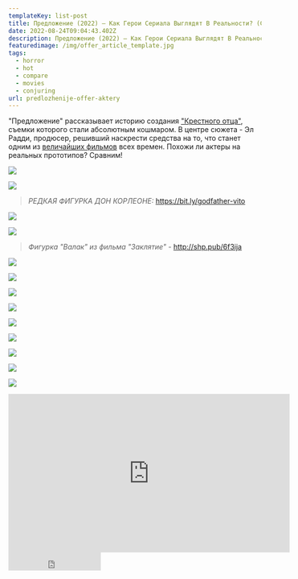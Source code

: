 ```yaml
---
templateKey: list-post
title: Предложение (2022) — Как Герои Сериала Выглядят В Реальности? (Сравни)
date: 2022-08-24T09:04:43.402Z
description: Предложение (2022) — Как Герои Сериала Выглядят В Реальности? (Сравни)
featuredimage: /img/offer_article_template.jpg
tags:
  - horror
  - hot
  - compare
  - movies
  - conjuring
url: predlozhenije-offer-aktery
---
```

"Предложение" рассказывает историю создания ["Крестного отца"](https://www.youtube.com/playlist?list=PLaRY53KtbvWyCgmuVXlYzWM15MxyJRArv), съемки которого стали абсолютным кошмаром. В центре сюжета - Эл Радди, продюсер, решивший наскрести средства на то, что станет одним из [величайших фильмов](https://www.youtube.com/playlist?list=PLaRY53KtbvWyCgmuVXlYzWM15MxyJRArv) всех времен. Похожи ли актеры на реальных прототипов? Сравним!

![](/img/offer_thumbnail.jpg)

![](/img/0130_the_offer.00_02_13_01.still1348.png)

> *РЕДКАЯ ФИГУРКА ДОН КОРЛЕОНЕ:* https://bit.ly/godfather-vito

![](/img/0130_the_offer.00_02_02_06.still1347.png)

![](/img/0130_the_offer.00_01_48_20.still1346.png)

> *Фигурка "Валак" из фильма "Заклятие" -* http://shp.pub/6f3ija

![](/img/0130_the_offer.00_01_39_22.still1345.png)

![](/img/0130_the_offer.00_01_27_08.still1344.png)

![](/img/0130_the_offer.00_01_18_15.still1343.png)

![](/img/0130_the_offer.00_01_05_15.still1342.png)



![](/img/0130_the_offer.00_00_53_15.still1341.png)



![](/img/0130_the_offer.00_00_42_17.still1340.png)



![](/img/0130_the_offer.00_00_31_22.still1339.png)



![](/img/0130_the_offer.00_00_22_08.still1338.png)



![](/img/0130_the_offer.00_00_10_19.still1337.png)

<div class="video-container"><iframe width="560" height="315" src="https://www.youtube.com/embed/4AFkBxpdUVE" title="YouTube video player" frameborder="0" allow="accelerometer; autoplay; clipboard-write; encrypted-media; gyroscope; picture-in-picture" allowfullscreen></iframe></div>

<iframe src="https://yoomoney.ru/quickpay/button-widget?targets=%D0%9F%D0%BE%D0%B4%D0%B4%D0%B5%D1%80%D0%B6%D0%B0%D1%82%D1%8C%20%D0%B0%D0%B2%D1%82%D0%BE%D1%80%D0%B0!&default-sum=100&button-text=13&yoomoney-payment-type=on&button-size=m&button-color=black&successURL=https%3A%2F%2Fkinogeroi.com%2F&quickpay=small&account=410012994125382&" width="184" height="36" frameborder="0" allowtransparency="true" scrolling="no"></iframe>